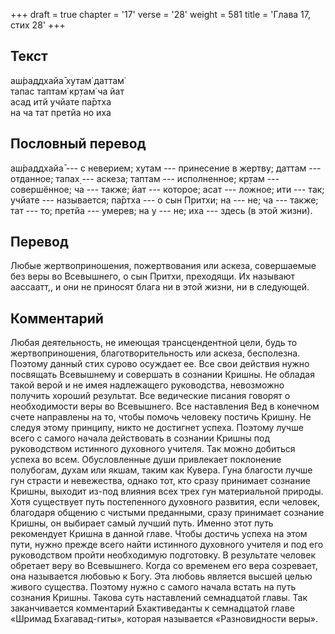 +++
draft = true
chapter = '17'
verse = '28'
weight = 581
title = 'Глава 17, стих 28'
+++
## Текст

аш́раддхайа̄ хутам̇ даттам̇  
тапас таптам̇ кр̣там̇ ча йат  
асад итй учйате па̄ртха  
на ча тат претйа но иха

## Пословный перевод

аш́раддхайа̄ --- с неверием; хутам --- принесение в жертву; даттам ---
отданное; тапах̣ --- аскеза; таптам --- исполненное; кр̣там ---
совершённое; ча --- также; йат --- которое; асат --- ложное; ити ---
так; учйате --- называется; па̄ртха --- о сын Притхи; на --- не; ча ---
также; тат --- то; претйа --- умерев; на у --- не; иха --- здесь (в этой
жизни).

## Перевод

Любые жертвоприношения, пожертвования или аскеза, совершаемые без веры
во Всевышнего, о сын Притхи, преходящи. Их называют аассаатт,, и они не
приносят блага ни в этой жизни, ни в следующей.

## Комментарий

Любая деятельность, не имеющая трансцендентной цели, будь то
жертвоприношения, благотворительность или аскеза, бесполезна. Поэтому
данный стих сурово осуждает ее. Все свои действия нужно посвящать
Всевышнему и совершать в сознании Кришны. Не обладая такой верой и не
имея надлежащего руководства, невозможно получить хороший результат. Все
ведические писания говорят о необходимости веры во Всевышнего. Все
наставления Вед в конечном счете направлены на то, чтобы помочь человеку
постичь Кришну. Не следуя этому принципу, никто не достигнет успеха.
Поэтому лучше всего с самого начала действовать в сознании Кришны под
руководством истинного духовного учителя. Так можно добиться успеха во
всем. Обусловленные души привлекает поклонение полубогам, духам или
якшам, таким как Кувера. Гуна благости лучше гун страсти и невежества,
однако тот, кто сразу принимает сознание Кришны, выходит из-под влияния
всех трех гун материальной природы. Хотя существует путь постепенного
духовного развития, если человек, благодаря общению с чистыми
преданными, сразу принимает сознание Кришны, он выбирает самый лучший
путь. Именно этот путь рекомендует Кришна в данной главе. Чтобы достичь
успеха на этом пути, нужно прежде всего найти истинного духовного
учителя и под его руководством пройти необходимую подготовку. В
результате человек обретает веру во Всевышнего. Когда со временем его
вера созревает, она называется любовью к Богу. Эта любовь является
высшей целью живого существа. Поэтому нужно с самого начала встать на
путь сознания Кришны. Такова суть наставлений семнадцатой главы. Так
заканчивается комментарий Бхактиведанты к семнадцатой главе «Шримад
Бхагавад-гиты», которая называется «Разновидности веры».
